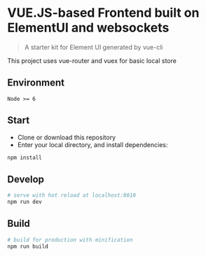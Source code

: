 # VUE.JS-based Frontend built on ElementUI and websockets

> A starter kit for Element UI generated by vue-cli

This project uses vue-router and vuex for basic local store

## Environment

`Node >= 6`

## Start

 - Clone or download this repository
 - Enter your local directory, and install dependencies:

``` bash
npm install
```

## Develop

``` bash
# serve with hot reload at localhost:8010
npm run dev
```

## Build

``` bash
# build for production with minification
npm run build
```
